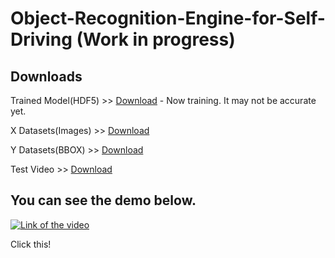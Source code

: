 # Object-Recognition-Engine-for-Self-Driving (Work in progress)



## Downloads
Trained Model(HDF5) >> [Download](https://drive.google.com/file/d/1e36aRe-Y8x2oQgDSC0F5MBt1v35nZsQE/view?usp=sharing) - Now training. It may not be accurate yet.

X Datasets(Images) >> [Download](https://drive.google.com/file/d/1u4g7wRqargX0ce_lqnOMjPZ8EmhrLrQo/view?usp=sharing)

Y Datasets(BBOX) >> [Download](https://drive.google.com/file/d/1RfVGTYQePfRYftLZzuhEUsUbCGy_i6du/view?usp=sharing)

Test Video >> [Download](https://drive.google.com/file/d/1ICboZ8l31yvnyLirKJUm0OMFPwKQEgnB/view?usp=sharing)



## You can see the demo below.

[![Link of the video](https://img.youtube.com/vi/Rj5GVoOWZgM/0.jpg)](http://www.youtube.com/watch?v=Rj5GVoOWZgM)

Click this!
